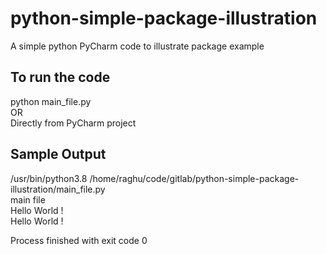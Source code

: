 # python-simple-package-illustration
A simple python PyCharm code to illustrate package example 

## To run the code
python main_file.py   
OR   
Directly from PyCharm project   


## Sample Output
/usr/bin/python3.8 /home/raghu/code/gitlab/python-simple-package-illustration/main_file.py   
main file   
Hello World !   
Hello World !   
   
Process finished with exit code 0   
